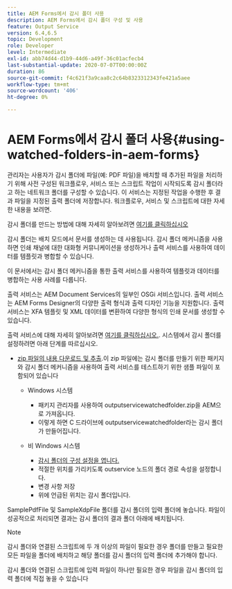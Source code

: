 ```yaml
---
title: AEM Forms에서 감시 폴더 사용
description: AEM Forms에서 감시 폴더 구성 및 사용
feature: Output Service
version: 6.4,6.5
topic: Development
role: Developer
level: Intermediate
exl-id: abb74d44-d1b9-44d6-a49f-36c01acfecb4
last-substantial-update: 2020-07-07T00:00:00Z
duration: 86
source-git-commit: f4c621f3a9caa8c2c64b8323312343fe421a5aee
workflow-type: tm+mt
source-wordcount: '406'
ht-degree: 0%

---
```


# AEM Forms에서 감시 폴더 사용{#using-watched-folders-in-aem-forms}

관리자는 사용자가 감시 폴더에 파일(예: PDF 파일)을 배치할 때 추가된 파일을 처리하기 위해 사전 구성된 워크플로우, 서비스 또는 스크립트 작업이 시작되도록 감시 폴더라고 하는 네트워크 폴더를 구성할 수 있습니다. 이 서비스는 지정된 작업을 수행한 후 결과 파일을 지정된 출력 폴더에 저장합니다. 워크플로우, 서비스 및 스크립트에 대한 자세한 내용을 보려면.

감시 폴더를 만드는 방법에 대해 자세히 알아보려면 [여기를 클릭하십시오](https://helpx.adobe.com/experience-manager/6-4/forms/using/Creating-Configure-watched-folder.html)

감시 폴더는 배치 모드에서 문서를 생성하는 데 사용됩니다. 감시 폴더 메커니즘을 사용하면 인쇄 채널에 대한 대화형 커뮤니케이션을 생성하거나 출력 서비스를 사용하여 데이터를 템플릿과 병합할 수 있습니다.

이 문서에서는 감시 폴더 메커니즘을 통한 출력 서비스를 사용하여 템플릿과 데이터를 병합하는 사용 사례를 다룹니다.

출력 서비스는 AEM Document Services의 일부인 OSGi 서비스입니다. 출력 서비스는 AEM Forms Designer의 다양한 출력 형식과 출력 디자인 기능을 지원합니다. 출력 서비스는 XFA 템플릿 및 XML 데이터를 변환하여 다양한 형식의 인쇄 문서를 생성할 수 있습니다.

출력 서비스에 대해 자세히 알아보려면 [여기를 클릭하십시오.](https://helpx.adobe.com/aem-forms/6/output-service.html).
시스템에서 감시 폴더를 설정하려면 아래 단계를 따르십시오.
* [zip 파일의 내용 다운로드 및 추출](assets/outputservicewatchedfolderkt.zip).이 zip 파일에는 감시 폴더를 만들기 위한 패키지와 감시 폴더 메커니즘을 사용하여 출력 서비스를 테스트하기 위한 샘플 파일이 포함되어 있습니다
   * Windows 시스템

      * 패키지 관리자를 사용하여 outputservicewatchedfolder.zip을 AEM으로 가져옵니다.
      * 이렇게 하면 C 드라이브에 outputservicewatchedfolder라는 감시 폴더가 만들어집니다.
   * 비 Windows 시스템
      * [감시 폴더의 구성 설정을 엽니다.](http://localhost:4502/crx/de/index.jsp#/etc/fd/watchfolder/config/outputservice)
      * 적절한 위치를 가리키도록 outservice 노드의 폴더 경로 속성을 설정합니다.
      * 변경 사항 저장
      * 위에 언급된 위치는 감시 폴더입니다.

SamplePdfFile 및 SampleXdpFile 폴더를 감시 폴더의 입력 폴더에 놓습니다. 파일이 성공적으로 처리되면 결과는 감시 폴더의 결과 폴더 아래에 배치됩니다.


>[!NOTE]
>
>감시 폴더와 연결된 스크립트에 두 개 이상의 파일이 필요한 경우 폴더를 만들고 필요한 모든 파일을 폴더에 배치하고 해당 폴더를 감시 폴더의 입력 폴더에 추가해야 합니다.
>
>감시 폴더와 연결된 스크립트에 입력 파일이 하나만 필요한 경우 파일을 감시 폴더의 입력 폴더에 직접 놓을 수 있습니다
